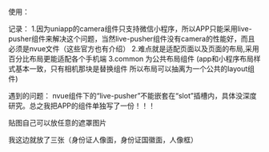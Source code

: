 使用：

<template>
	<view>
		<CustomCamera ref="CustomCamera" coverImageType="side" @back="back" @getImage="getImage" />
	</view>
</template>

<script>
	// #ifdef APP
	import CustomCamera from "@/components/CustomCamera/APP/index.nvue"
	// #endif
	// #ifdef MP-WEIXIN
	import CustomCamera from "@/components/CustomCamera/WeChat/index.vue"
	// #endif
	export default {
		components: {
			CustomCamera
		},
		methods: {
			back() {
				uni.navigateBack()
			},
			getImage(res) {
				console.log(res)
			}
		}
	}
</script>

记录：
1.因为uniapp的camera组件只支持微信小程序，所以APP只能采用live-pusher组件来解决这个问题，当然live-pusher组件没有camera的性能好，而且必须是nvue文件（这些官方也有介绍[](https://uniapp.dcloud.net.cn/component/live-pusher.html)）
2.难点就是适配页面以及页面的布局,采用百分比布局更能适配各个手机端
3.common 为公共布局组件 (app和小程序布局样式基本一致，只有相机那块是替换组件 所以布局可以抽离为一个公共的layout组件)


遇到的问题：
nvue组件下的“live-pusher”不能嵌套在“slot”插槽内，具体没深度研究。总之我把APP的组件单独写了一份！！！



贴图自己可以放任意的遮罩图片

我这边就放了三张（身份证人像面，身份证国徽面，人像框）
